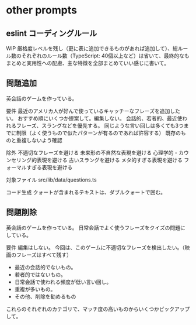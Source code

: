 # other prompts

## eslint コーディングルール

WIP
厳格度レベルを残し（更に表に追加できるものがあれば追加して）、総ルール数のそれぞれのルール数（TypeScript: 40個以上など）は省いて、最終的なもまとめと実用性への配慮、主な特徴を全部まとめていい感じに書いて。

## 問題追加

英会話のゲームを作っている。

要件
最近のアメリカ人が好んで使っているキャッチーなフレーズを追加したい。
おすすめ順にいくつか提案して。編集しない。
会話的、若者的、最近使われるフレーズ、スラングなどを優先する。
同じような言い回しは多くても3つまでに制限（よく使うもので似たパターンが有るのであれば許容する）
既存のものと重複しないよう確認

除外
不適切なフレーズを避ける
未来形の不自然な表現を避ける
心理学的・カウンセリング的表現を避ける
古いスラングを避ける
メタ的すぎる表現を避ける
フォーマルすぎる表現を避ける

対象ファイル
src/lib/data/questions.ts

コード生成
クォートが含まれるテキストは、ダブルクォートで囲む。

## 問題削除

英会話のゲームを作っている。
日常会話でよく使うフレーズをクイズの問題にしている。

要件
編集はしない。
今回は、このゲームに不適切なフレーズを検出したい。（映画のフレーズはすべて残す）

- 最近の会話的でないもの。
- 若者的ではないもの。
- 日常会話で使われる頻度が低い言い回し。
- 重複が多いもの。
- その他、削除を勧めるもの

これらのそれぞれのカテゴリで、マッチ度の高いものからいくつかピックアップして。
